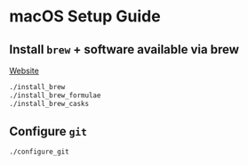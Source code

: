 # macOS Setup Guide

## Install `brew` + software available via brew

[Website](https://brew.sh)

```sh
./install_brew
./install_brew_formulae
./install_brew_casks
```

## Configure `git`

```sh
./configure_git
```
